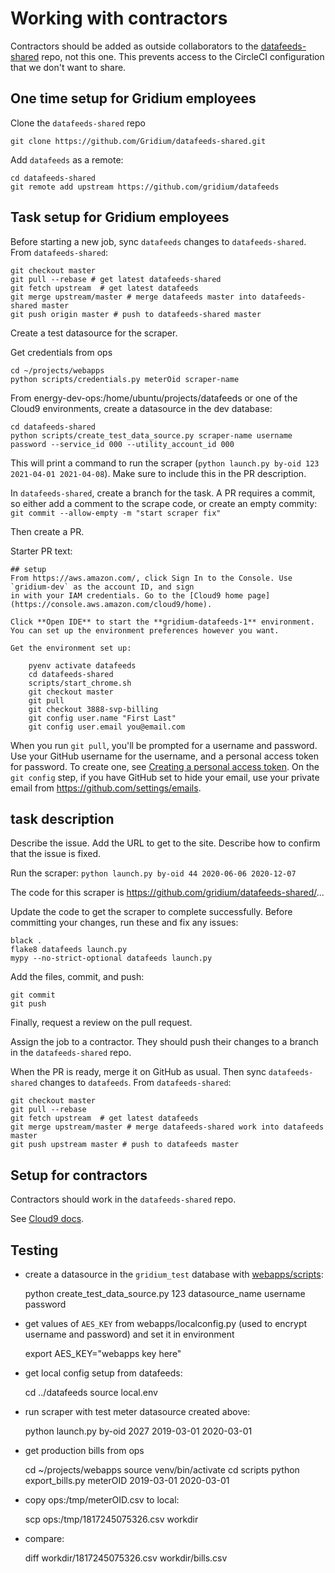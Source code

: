 # Working with contractors

Contractors should be added as outside collaborators to the
[datafeeds-shared](https://github.com/Gridium/datafeeds-shared) repo, not this one.
This prevents access to the CircleCI configuration that we don't want to share.

## One time setup for Gridium employees

Clone the `datafeeds-shared` repo

    git clone https://github.com/Gridium/datafeeds-shared.git

Add `datafeeds` as a remote:

    cd datafeeds-shared
    git remote add upstream https://github.com/gridium/datafeeds

## Task setup for Gridium employees

Before starting a new job, sync `datafeeds` changes to `datafeeds-shared`. From `datafeeds-shared`:

    git checkout master
    git pull --rebase # get latest datafeeds-shared
    git fetch upstream  # get latest datafeeds
    git merge upstream/master # merge datafeeds master into datafeeds-shared master
    git push origin master # push to datafeeds-shared master

Create a test datasource for the scraper.

Get credentials from ops

    cd ~/projects/webapps
    python scripts/credentials.py meterOid scraper-name

From energy-dev-ops:/home/ubuntu/projects/datafeeds or one of the Cloud9 environments, create a datasource in the dev database:

    cd datafeeds-shared
    python scripts/create_test_data_source.py scraper-name username password --service_id 000 --utility_account_id 000

This will print a command to run the scraper (`python launch.py by-oid 123 2021-04-01 2021-04-08`).
Make sure to include this in the PR description.

In `datafeeds-shared`, create a branch for the task. A PR requires a commit, so either add a comment
to the scrape code, or create an empty commity: `git commit --allow-empty -m "start scraper fix"`

Then create a PR.

Starter PR text:

```
## setup
From https://aws.amazon.com/, click Sign In to the Console. Use `gridium-dev` as the account ID, and sign
in with your IAM credentials. Go to the [Cloud9 home page](https://console.aws.amazon.com/cloud9/home).

Click **Open IDE** to start the **gridium-datafeeds-1** environment. You can set up the environment preferences however you want.

Get the environment set up:

    pyenv activate datafeeds
    cd datafeeds-shared
    scripts/start_chrome.sh
    git checkout master
    git pull
    git checkout 3888-svp-billing
    git config user.name "First Last"
    git config user.email you@email.com
```

When you run `git pull`, you'll be prompted for a username and password. Use your GitHub username for the username, and a personal access token for password. To create one, see [Creating a personal access token](https://docs.github.com/en/github/authenticating-to-github/creating-a-personal-access-token). On the `git config` step, if you have GitHub set to hide your email, use your private email from https://github.com/settings/emails.

## task description

Describe the issue. Add the URL to get to the site. Describe how to confirm that the issue is fixed.

Run the scraper: `python launch.py by-oid 44 2020-06-06 2020-12-07`

The code for this scraper is https://github.com/gridium/datafeeds-shared/...

Update the code to get the scraper to complete successfully. Before committing your changes, run these and fix any issues:

    black .
    flake8 datafeeds launch.py
    mypy --no-strict-optional datafeeds launch.py

Add the files, commit, and push:

    git commit
    git push

Finally, request a review on the pull request.

Assign the job to a contractor. They should push their changes to a branch in the `datafeeds-shared` repo.

When the PR is ready, merge it on GitHub as usual. Then sync `datafeeds-shared` changes to `datafeeds`. From `datafeeds-shared`:

    git checkout master
    git pull --rebase
    git fetch upstream  # get latest datafeeds
    git merge upstream/master # merge datafeeds-shared work into datafeeds master
    git push upstream master # push to datafeeds master


## Setup for contractors

Contractors should work in the `datafeeds-shared` repo.

See [Cloud9 docs](docs/cloud9.md).

## Testing

- create a datasource in the `gridium_test` database with [webapps/scripts](https://github.com/Gridium/webapps/tree/master/scripts/create_test_data_source.py):

    python create_test_data_source.py 123 datasource_name username password

- get values of `AES_KEY` from webapps/localconfig.py (used to encrypt username and password) and set it in environment

    export AES_KEY="webapps key here"

- get local config setup from datafeeds:

    cd ../datafeeds
    source local.env

- run scraper with test meter datasource created above:

    python launch.py by-oid 2027 2019-03-01 2020-03-01

- get production bills from ops

    cd ~/projects/webapps
    source venv/bin/activate
    cd scripts
    python export_bills.py meterOID 2019-03-01 2020-03-01

- copy ops:/tmp/meterOID.csv to local:

    scp ops:/tmp/1817245075326.csv workdir

- compare:

    diff workdir/1817245075326.csv workdir/bills.csv
